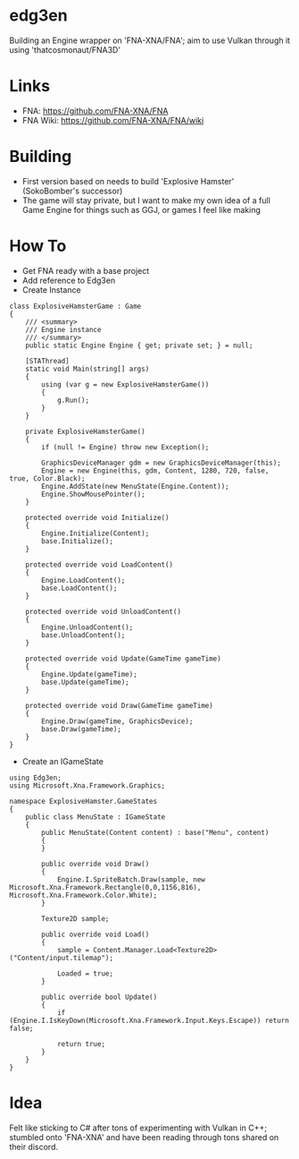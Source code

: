 # edg3en
Building an Engine wrapper on 'FNA-XNA/FNA'; aim to use Vulkan through it using 'thatcosmonaut/FNA3D'

# Links
- FNA: https://github.com/FNA-XNA/FNA
- FNA Wiki: https://github.com/FNA-XNA/FNA/wiki

# Building
- First version based on needs to build 'Explosive Hamster' (SokoBomber's successor)
- The game will stay private, but I want to make my own idea of a full Game Engine for things such as GGJ, or games I feel like making

# How To
- Get FNA ready with a base project
- Add reference to Edg3en
- Create Instance
```
class ExplosiveHamsterGame : Game
{
	/// <summary>
	/// Engine instance
	/// </summary>
	public static Engine Engine { get; private set; } = null;

	[STAThread]
	static void Main(string[] args)
	{
		using (var g = new ExplosiveHamsterGame())
		{
			g.Run();
		}
	}

	private ExplosiveHamsterGame()
	{
		if (null != Engine) throw new Exception();

		GraphicsDeviceManager gdm = new GraphicsDeviceManager(this);
		Engine = new Engine(this, gdm, Content, 1280, 720, false, true, Color.Black);
		Engine.AddState(new MenuState(Engine.Content));
		Engine.ShowMousePointer();
	}

	protected override void Initialize()
	{
		Engine.Initialize(Content);
		base.Initialize();
	}

	protected override void LoadContent()
	{
		Engine.LoadContent();
		base.LoadContent();
	}

	protected override void UnloadContent()
	{
		Engine.UnloadContent();
		base.UnloadContent();
	}

	protected override void Update(GameTime gameTime)
	{
		Engine.Update(gameTime);
		base.Update(gameTime);
	}

	protected override void Draw(GameTime gameTime)
	{
		Engine.Draw(gameTime, GraphicsDevice);
		base.Draw(gameTime);
	}
}
```
- Create an IGameState
```
using Edg3en;
using Microsoft.Xna.Framework.Graphics;

namespace ExplosiveHamster.GameStates
{
    public class MenuState : IGameState
    {
        public MenuState(Content content) : base("Menu", content)
        {
        }

        public override void Draw()
        {
            Engine.I.SpriteBatch.Draw(sample, new Microsoft.Xna.Framework.Rectangle(0,0,1156,816), Microsoft.Xna.Framework.Color.White);
        }

        Texture2D sample;

        public override void Load()
        {
            sample = Content.Manager.Load<Texture2D>("Content/input.tilemap");

            Loaded = true;
        }

        public override bool Update()
        {
            if (Engine.I.IsKeyDown(Microsoft.Xna.Framework.Input.Keys.Escape)) return false;

            return true;
        }
    }
}
```

# Idea
Felt like sticking to C# after tons of experimenting with Vulkan in C++; stumbled onto 'FNA-XNA' and have been reading through tons shared on their discord.